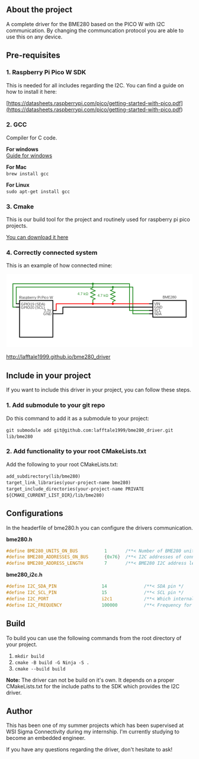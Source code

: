 ## About the project
A complete driver for the BME280 based on the PICO W with I2C communication. By changing the communcation protocol you are able to use this on any device.

## Pre-requisites

### 1. Raspberry Pi Pico W SDK
This is needed for all includes regarding the I2C. You can find a guide on how to install it here:

[https://datasheets.raspberrypi.com/pico/getting-started-with-pico.pdf](<https://datasheets.raspberrypi.com/pico/getting-started-with-pico.pdf>)

### 2. GCC
Compiler for C code.

**For windows**  
[Guide for windows](https://medium.com/@anazilthottunghal/a-guide-to-installing-gcc-on-windows-5cc95c2f38c4)

**For Mac**  
`brew install gcc`

**For Linux**  
`sudo apt-get install gcc`

### 3. Cmake
This is our build tool for the project and routinely used for raspberry pi pico projects.

[You can download it here](https://cmake.org/download/)

### 4. Correctly connected system
This is an example of how connected mine:

![Circuit diagram for the pico w and bme280](resources/pico-w-bme280-circuit.png)


http://lafftale1999.github.io/bme280_driver

## Include in your project
If you want to include this driver in your project, you can follow these steps.

### 1. Add submodule to your git repo
Do this command to add it as a submodule to your project:

`git submodule add git@github.com:lafftale1999/bme280_driver.git lib/bme280`

### 2. Add functionality to your root CMakeLists.txt
Add the following to your root CMakeLists.txt:

`add_subdirectory(lib/bme280)`  
`target_link_libraries(your-project-name bme280)`  
`target_include_directories(your-project-name PRIVATE ${CMAKE_CURRENT_LIST_DIR}/lib/bme280)`

## Configurations
In the headerfile of bme280.h you can configure the drivers communication.

**bme280.h**
```c
#define BME280_UNITS_ON_BUS          1       /**< Number of BME280 units connected */
#define BME280_ADDRESSES_ON_BUS      {0x76}  /**< I2C addresses of connected BME280 units */
#define BME280_ADDRESS_LENGTH        7       /**< BME280 I2C address length (7-bit) */
```

**bme280_i2c.h**
```c
#define I2C_SDA_PIN                 14              /**< SDA pin */
#define I2C_SCL_PIN                 15              /**< SCL pin */
#define I2C_PORT                    i2c1            /**< Which internal i2c module is used. Often i2c0 or i2c1 */
#define I2C_FREQUENCY               100000          /**< Frequency for communication */
```

## Build
To build you can use the following commands from the root directory of your project.

1. `mkdir build`
2. `cmake -B build -G Ninja -S .`
3. `cmake --build build`

**Note:** The driver can not be build on it's own. It depends on a proper CMakeLists.txt for the include paths to the SDK which provides the I2C driver.

## Author
This has been one of my summer projects which has been supervised at WSI Sigma Connectivity during my internship. I'm currently studying to become an embedded engineer.

If you have any questions regarding the driver, don't hesitate to ask!